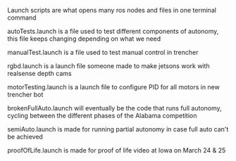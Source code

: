 Launch scripts are what opens many ros nodes and files in one terminal command

autoTests.launch is a file used to test different components of autonomy, this file 
keeps changing depending on what we need

manualTest.launch is a file used to test manual control in trencher

rgbd.launch is a launch file someone made to make jetsons work with realsense depth cams

motorTesting.launch is a launch file to configure PID for all motors in new trencher bot

brokenFullAuto.launch will eventually be the code that runs full autonomy, cycling between 
the different phases of the Alabama competition

semiAuto.launch is made for running partial autonomy in case full auto can't be achieved

proofOfLife.launch is made for proof of life video at Iowa on March 24 & 25